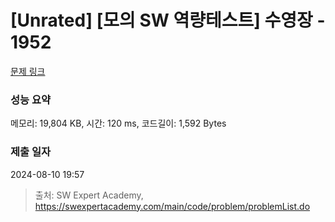 # [Unrated] [모의 SW 역량테스트] 수영장 - 1952 

[문제 링크](https://swexpertacademy.com/main/code/problem/problemDetail.do?contestProbId=AV5PpFQaAQMDFAUq) 

### 성능 요약

메모리: 19,804 KB, 시간: 120 ms, 코드길이: 1,592 Bytes

### 제출 일자

2024-08-10 19:57



> 출처: SW Expert Academy, https://swexpertacademy.com/main/code/problem/problemList.do